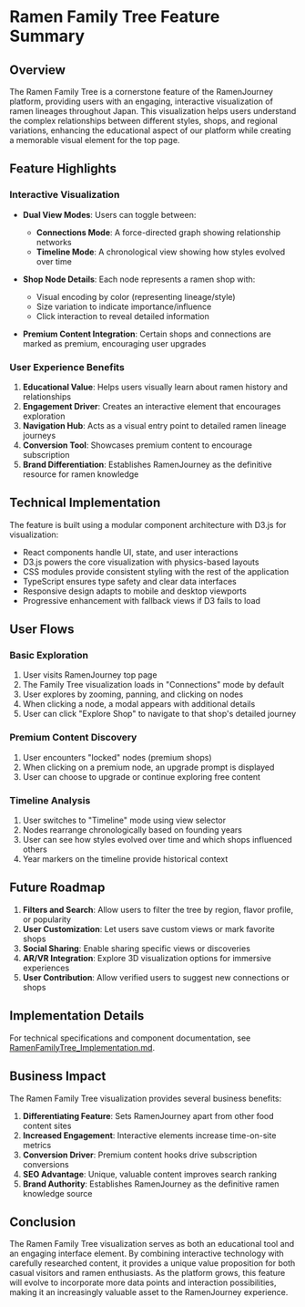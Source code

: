 # Ramen Family Tree Feature Summary

## Overview

The Ramen Family Tree is a cornerstone feature of the RamenJourney platform, providing users with an engaging, interactive visualization of ramen lineages throughout Japan. This visualization helps users understand the complex relationships between different styles, shops, and regional variations, enhancing the educational aspect of our platform while creating a memorable visual element for the top page.

## Feature Highlights

### Interactive Visualization

- **Dual View Modes**: Users can toggle between:
  - **Connections Mode**: A force-directed graph showing relationship networks
  - **Timeline Mode**: A chronological view showing how styles evolved over time

- **Shop Node Details**: Each node represents a ramen shop with:
  - Visual encoding by color (representing lineage/style)
  - Size variation to indicate importance/influence
  - Click interaction to reveal detailed information

- **Premium Content Integration**: Certain shops and connections are marked as premium, encouraging user upgrades

### User Experience Benefits

1. **Educational Value**: Helps users visually learn about ramen history and relationships
2. **Engagement Driver**: Creates an interactive element that encourages exploration
3. **Navigation Hub**: Acts as a visual entry point to detailed ramen lineage journeys
4. **Conversion Tool**: Showcases premium content to encourage subscription
5. **Brand Differentiation**: Establishes RamenJourney as the definitive resource for ramen knowledge

## Technical Implementation

The feature is built using a modular component architecture with D3.js for visualization:

- React components handle UI, state, and user interactions
- D3.js powers the core visualization with physics-based layouts
- CSS modules provide consistent styling with the rest of the application
- TypeScript ensures type safety and clear data interfaces
- Responsive design adapts to mobile and desktop viewports
- Progressive enhancement with fallback views if D3 fails to load

## User Flows

### Basic Exploration
1. User visits RamenJourney top page
2. The Family Tree visualization loads in "Connections" mode by default
3. User explores by zooming, panning, and clicking on nodes
4. When clicking a node, a modal appears with additional details
5. User can click "Explore Shop" to navigate to that shop's detailed journey

### Premium Content Discovery
1. User encounters "locked" nodes (premium shops)
2. When clicking on a premium node, an upgrade prompt is displayed
3. User can choose to upgrade or continue exploring free content

### Timeline Analysis
1. User switches to "Timeline" mode using view selector
2. Nodes rearrange chronologically based on founding years
3. User can see how styles evolved over time and which shops influenced others
4. Year markers on the timeline provide historical context

## Future Roadmap

1. **Filters and Search**: Allow users to filter the tree by region, flavor profile, or popularity
2. **User Customization**: Let users save custom views or mark favorite shops
3. **Social Sharing**: Enable sharing specific views or discoveries
4. **AR/VR Integration**: Explore 3D visualization options for immersive experiences
5. **User Contribution**: Allow verified users to suggest new connections or shops

## Implementation Details

For technical specifications and component documentation, see [RamenFamilyTree_Implementation.md](./RamenFamilyTree_Implementation.md).

## Business Impact

The Ramen Family Tree visualization provides several business benefits:

1. **Differentiating Feature**: Sets RamenJourney apart from other food content sites
2. **Increased Engagement**: Interactive elements increase time-on-site metrics
3. **Conversion Driver**: Premium content hooks drive subscription conversions
4. **SEO Advantage**: Unique, valuable content improves search ranking
5. **Brand Authority**: Establishes RamenJourney as the definitive ramen knowledge source

## Conclusion

The Ramen Family Tree visualization serves as both an educational tool and an engaging interface element. By combining interactive technology with carefully researched content, it provides a unique value proposition for both casual visitors and ramen enthusiasts. As the platform grows, this feature will evolve to incorporate more data points and interaction possibilities, making it an increasingly valuable asset to the RamenJourney experience.